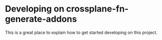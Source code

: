 # Developing on crossplane-fn-generate-addons

This is a great place to explain how to get started developing on this project.
